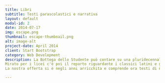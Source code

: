 ```yaml
---
title: Libri
subtitle: Testi parascolastici e narrativa
layout: default
modal-id: 2
date: 2014-07-17
img: escape.png
thumbnail: escape-thumbnail.png
alt: image-alt
project-date: April 2014
client: Start Bootstrap
category: Web Development
description: La Bottega dello Studente può contare su una pluridecennale esperienza nel campo del parascolastico con una specificità nella commercializzazione dei sunti Bignami che coprono principalmente le esigenze degli studenti nelle materie di studio delle scuole medie e delle superiori.
Mirato per i licei c'è poi il reparto riguardante i classici latini e greci con un ricco assortimento di traduttori interlineari o con il testo a fronte. 
La nostra offerta si è negli anni arricchita e comprende ora testi di narrativa per bambini e ragazzi, manuali di hobbistica, di cucina e tante altre novità che vi invitiamo a scoprire personalmente in negozio.

---
```

